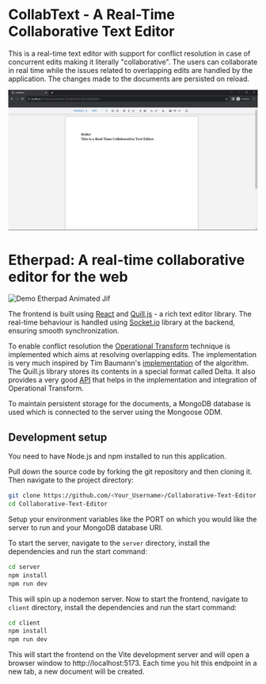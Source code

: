 # CollabText - A Real-Time Collaborative Text Editor

This is a real-time text editor with support for conflict resolution in case of concurrent edits making it literally "collaborative".
The users can collaborate in real time while the issues related to overlapping edits are handled by the application. The changes made to the documents are persisted on reload.

![Alt text](image.png)

# Etherpad: A real-time collaborative editor for the web

![Demo Etherpad Animated Jif](doc/images/etherpad_demo.gif "Etherpad in action")

The frontend is built using [React](https://react.dev/) and [Quill.js](https://quilljs.com/) - a rich text editor library. The real-time behaviour is handled using [Socket.io](https://socket.io/) library at the backend, ensuring smooth synchronization.

To enable conflict resolution the [Operational Transform](https://en.wikipedia.org/wiki/Operational_transformation) technique is implemented which aims at resolving overlapping edits. The implementation is very much inspired by Tim Baumann's [implementation](https://github.com/Operational-Transformation/ot.js/) of the algorithm.
The Quill.js library stores its contents in a special format called Delta. It also provides a very good [API](https://github.com/quilljs/delta/#operational-transform) that helps in the implementation and integration of Operational Transform.

To maintain persistent storage for the documents, a MongoDB database is used which is connected to the server using the Mongoose ODM.

## Development setup

You need to have Node.js and npm installed to run this application.

Pull down the source code by forking the git repository and then cloning it. Then navigate to the project directory:

```sh
git clone https://github.com/<Your_Username>/Collaborative-Text-Editor.git
cd Collaborative-Text-Editor
```
Setup your environment variables like the PORT on which you would like the server to run and your MongoDB database URI.

To start the server, navigate to the `server` directory, install the dependencies and run the start command:

```sh
cd server
npm install
npm run dev
```

This will spin up a nodemon server. Now to start the frontend, navigate to `client` directory, install the dependencies and run the start command:

```sh
cd client
npm install
npm run dev
```

This will start the frontend on the Vite development server and will open a browser window to http://localhost:5173. 
Each time you hit this endpoint in a new tab, a new document will be created. 
